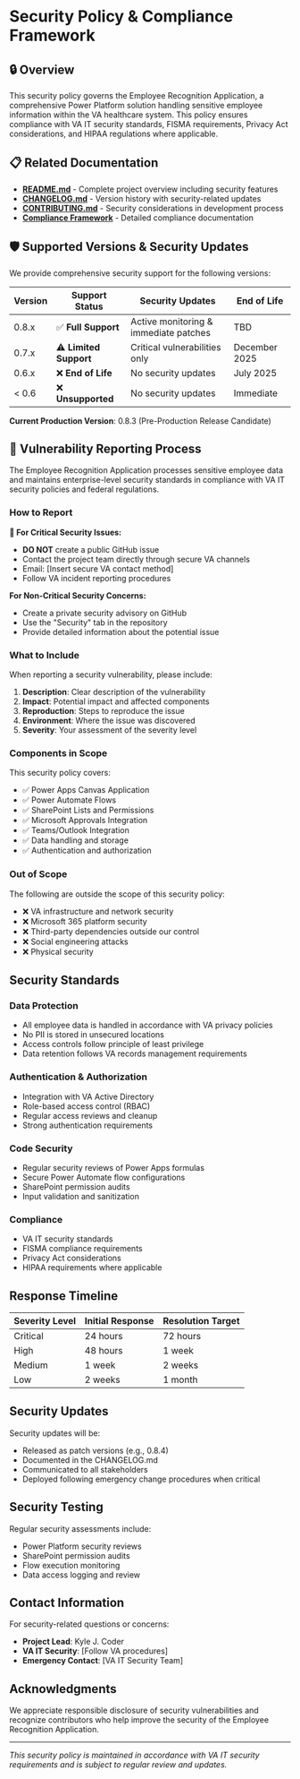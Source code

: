 # Security Policy & Compliance Framework

<!--
   Copyright 2025 Kyle J. Coder

   Licensed under the Apache License, Version 2.0 (the "License");
   you may not use this file except in compliance with the License.
   You may obtain a copy of the License at

       http://www.apache.org/licenses/LICENSE-2.0

   Unless required by applicable law or agreed to in writing, software
   distributed under the License is distributed on an "AS IS" BASIS,
   WITHOUT WARRANTIES OR CONDITIONS OF ANY KIND, either express or implied.
   See the License for the specific language governing permissions and
   limitations under the License.
-->

## 🔒 Overview
This security policy governs the Employee Recognition Application, a comprehensive Power Platform solution handling sensitive employee information within the VA healthcare system. This policy ensures compliance with VA IT security standards, FISMA requirements, Privacy Act considerations, and HIPAA regulations where applicable.

## 📋 Related Documentation
- **[README.md](README.md)** - Complete project overview including security features
- **[CHANGELOG.md](CHANGELOG.md)** - Version history with security-related updates
- **[CONTRIBUTING.md](CONTRIBUTING.md)** - Security considerations in development process
- **[Compliance Framework](security/compliance-framework.md)** - Detailed compliance documentation

## 🛡️ Supported Versions & Security Updates

We provide comprehensive security support for the following versions:

| Version | Support Status | Security Updates | End of Life |
|---------|---------------|------------------|-------------|
| 0.8.x   | ✅ **Full Support** | Active monitoring & immediate patches | TBD |
| 0.7.x   | ⚠️ **Limited Support** | Critical vulnerabilities only | December 2025 |
| 0.6.x   | ❌ **End of Life** | No security updates | July 2025 |
| < 0.6   | ❌ **Unsupported** | No security updates | Immediate |

**Current Production Version**: 0.8.3 (Pre-Production Release Candidate)

## 🚨 Vulnerability Reporting Process

The Employee Recognition Application processes sensitive employee data and maintains enterprise-level security standards in compliance with VA IT security policies and federal regulations.

### How to Report

**🚨 For Critical Security Issues:**
- **DO NOT** create a public GitHub issue
- Contact the project team directly through secure VA channels
- Email: [Insert secure VA contact method]
- Follow VA incident reporting procedures

**For Non-Critical Security Concerns:**
- Create a private security advisory on GitHub
- Use the "Security" tab in the repository
- Provide detailed information about the potential issue

### What to Include

When reporting a security vulnerability, please include:

1. **Description**: Clear description of the vulnerability
2. **Impact**: Potential impact and affected components
3. **Reproduction**: Steps to reproduce the issue
4. **Environment**: Where the issue was discovered
5. **Severity**: Your assessment of the severity level

### Components in Scope

This security policy covers:
- ✅ Power Apps Canvas Application
- ✅ Power Automate Flows
- ✅ SharePoint Lists and Permissions
- ✅ Microsoft Approvals Integration
- ✅ Teams/Outlook Integration
- ✅ Data handling and storage
- ✅ Authentication and authorization

### Out of Scope

The following are outside the scope of this security policy:
- ❌ VA infrastructure and network security
- ❌ Microsoft 365 platform security
- ❌ Third-party dependencies outside our control
- ❌ Social engineering attacks
- ❌ Physical security

## Security Standards

### Data Protection
- All employee data is handled in accordance with VA privacy policies
- No PII is stored in unsecured locations
- Access controls follow principle of least privilege
- Data retention follows VA records management requirements

### Authentication & Authorization
- Integration with VA Active Directory
- Role-based access control (RBAC)
- Regular access reviews and cleanup
- Strong authentication requirements

### Code Security
- Regular security reviews of Power Apps formulas
- Secure Power Automate flow configurations
- SharePoint permission audits
- Input validation and sanitization

### Compliance
- VA IT security standards
- FISMA compliance requirements
- Privacy Act considerations
- HIPAA requirements where applicable

## Response Timeline

| Severity Level | Initial Response | Resolution Target |
|---------------|------------------|-------------------|
| Critical      | 24 hours         | 72 hours          |
| High          | 48 hours         | 1 week            |
| Medium        | 1 week           | 2 weeks           |
| Low           | 2 weeks          | 1 month           |

## Security Updates

Security updates will be:
- Released as patch versions (e.g., 0.8.4)
- Documented in the CHANGELOG.md
- Communicated to all stakeholders
- Deployed following emergency change procedures when critical

## Security Testing

Regular security assessments include:
- Power Platform security reviews
- SharePoint permission audits
- Flow execution monitoring
- Data access logging and review

## Contact Information

For security-related questions or concerns:
- **Project Lead**: Kyle J. Coder
- **VA IT Security**: [Follow VA procedures]
- **Emergency Contact**: [VA IT Security Team]

## Acknowledgments

We appreciate responsible disclosure of security vulnerabilities and recognize contributors who help improve the security of the Employee Recognition Application.

---

*This security policy is maintained in accordance with VA IT security requirements and is subject to regular review and updates.*
